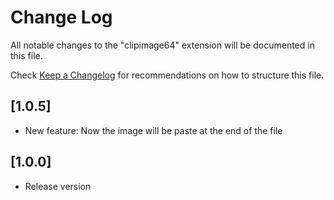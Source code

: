 # Change Log

All notable changes to the "clipimage64" extension will be documented in this file.

Check [Keep a Changelog](http://keepachangelog.com/) for recommendations on how to structure this file.

## [1.0.5]

-   New feature: Now the image will be paste at the end of the file

## [1.0.0]

-   Release version

